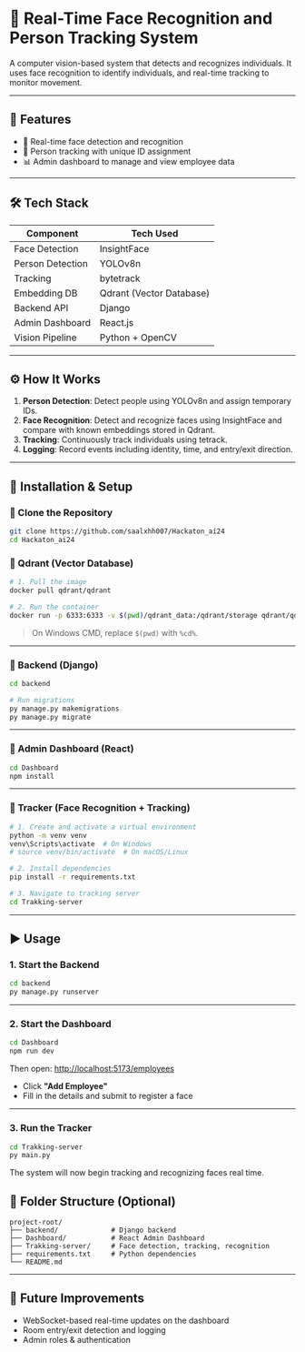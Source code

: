 
# 🎯 Real-Time Face Recognition and Person Tracking System

A computer vision-based system that detects and recognizes individuals. It uses face recognition to identify individuals, and real-time tracking to monitor movement.

---

## 🚀 Features

- 🧠 Real-time face detection and recognition
- 🧍 Person tracking with unique ID assignment
- 📊 Admin dashboard to manage and view employee data

---

## 🛠️ Tech Stack

| Component        | Tech Used                     |
|------------------|-------------------------------|
| Face Detection   | InsightFace                   |
| Person Detection | YOLOv8n                       |
| Tracking         | bytetrack                     |
| Embedding DB     | Qdrant (Vector Database)      |
| Backend API      | Django                        |
| Admin Dashboard  | React.js                      |
| Vision Pipeline  | Python + OpenCV               |

---

## ⚙️ How It Works

1. **Person Detection**: Detect people using YOLOv8n and assign temporary IDs.
2. **Face Recognition**: Detect and recognize faces using InsightFace and compare with known embeddings stored in Qdrant.
3. **Tracking**: Continuously track individuals using tetrack.
5. **Logging**: Record events including identity, time, and entry/exit direction.

---

## 🧪 Installation & Setup

### 🔹 Clone the Repository
```bash
git clone https://github.com/saalxhh007/Hackaton_ai24
cd Hackaton_ai24
```


### 🔹 Qdrant (Vector Database)
```bash
# 1. Pull the image
docker pull qdrant/qdrant

# 2. Run the container
docker run -p 6333:6333 -v $(pwd)/qdrant_data:/qdrant/storage qdrant/qdrant
```

> On Windows CMD, replace `$(pwd)` with `%cd%`.

---

### 🔹 Backend (Django)
```bash
cd backend

# Run migrations
py manage.py makemigrations
py manage.py migrate
```

---

### 🔹 Admin Dashboard (React)
```bash
cd Dashboard
npm install
```

---

### 🔹 Tracker (Face Recognition + Tracking)
```bash
# 1. Create and activate a virtual environment
python -m venv venv
venv\Scripts\activate  # On Windows
# source venv/bin/activate  # On macOS/Linux

# 2. Install dependencies
pip install -r requirements.txt

# 3. Navigate to tracking server
cd Trakking-server
```

---

## ▶️ Usage

### 1. **Start the Backend**
```bash
cd backend
py manage.py runserver
```

---

### 2. **Start the Dashboard**
```bash
cd Dashboard
npm run dev
```

Then open: [http://localhost:5173/employees](http://localhost:5173/employees)

- Click **"Add Employee"**
- Fill in the details and submit to register a face

---

### 3. **Run the Tracker**
```bash
cd Trakking-server
py main.py
```

The system will now begin tracking and recognizing faces real time.

## 📂 Folder Structure (Optional)
```
project-root/
├── backend/             # Django backend
├── Dashboard/           # React Admin Dashboard
├── Trakking-server/     # Face detection, tracking, recognition
├── requirements.txt     # Python dependencies
└── README.md
```

---

## 🧠 Future Improvements

- WebSocket-based real-time updates on the dashboard
- Room entry/exit detection and logging
- Admin roles & authentication
